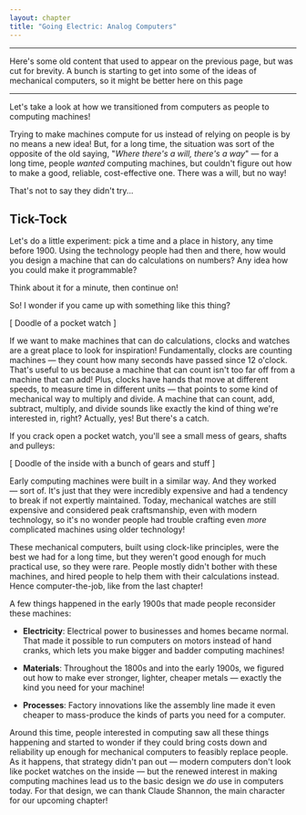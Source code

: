 ```yaml
---
layout: chapter
title: "Going Electric: Analog Computers"
---
```






---

Here's some old content that used to appear on the previous page, but was cut for brevity. A bunch is starting to get into some of the ideas of mechanical computers, so it might be better here on this page

---

Let's take a look at how we transitioned from computers as people to computing machines!

Trying to make machines compute for us instead of relying on people is by no means a new idea! But, for a long time, the situation was sort of the opposite of the old saying, "*Where there's a will, there's a way*" &mdash; for a long time, people *wanted* computing machines, but couldn't figure out how to make a good, reliable, cost-effective one. There was a will, but no way!

That's not to say they didn't try...

## Tick-Tock

Let's do a little experiment: pick a time and a place in history, any time before 1900. Using the technology people had then and there, how would you design a machine that can do calculations on numbers? Any idea how you could make it programmable?

Think about it for a minute, then continue on!

So! I wonder if you came up with something like this thing?

[ Doodle of a pocket watch ]

If we want to make machines that can do calculations, clocks and watches are a great place to look for inspiration! Fundamentally, clocks are counting machines &mdash; they count how many seconds have passed since 12 o'clock. That's useful to us because a machine that can count isn't too far off from a machine that can add! Plus, clocks have hands that move at different speeds, to measure time in different units &mdash; that points to some kind of mechanical way to multiply and divide. A machine that can count, add, subtract, multiply, and divide sounds like exactly the kind of thing we're interested in, right? Actually, yes! But there's a catch.

If you crack open a pocket watch, you'll see a small mess of gears, shafts and pulleys:

[ Doodle of the inside with a bunch of gears and stuff ]

Early computing machines were built in a similar way. And they worked &mdash; sort of. It's just that they were incredibly expensive and had a tendency to break if not expertly maintained. Today, mechanical watches are still expensive and considered peak craftsmanship, even with  modern technology, so it's no wonder people had trouble crafting even *more* complicated machines using older technology!

These mechanical computers, built using clock-like principles, were the best we had for a long time, but they weren't good enough for much practical use, so they were rare. People mostly didn't bother with these machines, and hired people to help them with their calculations instead. Hence computer-the-job, like from the last chapter!

A few things happened in the early 1900s that made people reconsider these machines:

* **Electricity**: Electrical power to businesses and homes became normal. That made it possible to run computers on motors instead of hand cranks, which lets you make bigger and badder computing machines!
* **Materials**: Throughout the 1800s and into the early 1900s, we figured out how to make ever stronger, lighter, cheaper metals &mdash; exactly the kind you need for your machine!

* **Processes**: Factory innovations like the assembly line made it even cheaper to mass-produce the kinds of parts you need for a computer.

Around this time, people interested in computing saw all these things happening and started to wonder if they could bring costs down and reliability up enough for mechanical computers to feasibly replace people. As it happens, that strategy didn't pan out &mdash; modern computers don't look like pocket watches on the inside &mdash; but the renewed interest in making computing machines lead us to the basic design we *do* use in computers today. For that design, we can thank Claude Shannon, the main character for our upcoming chapter!

